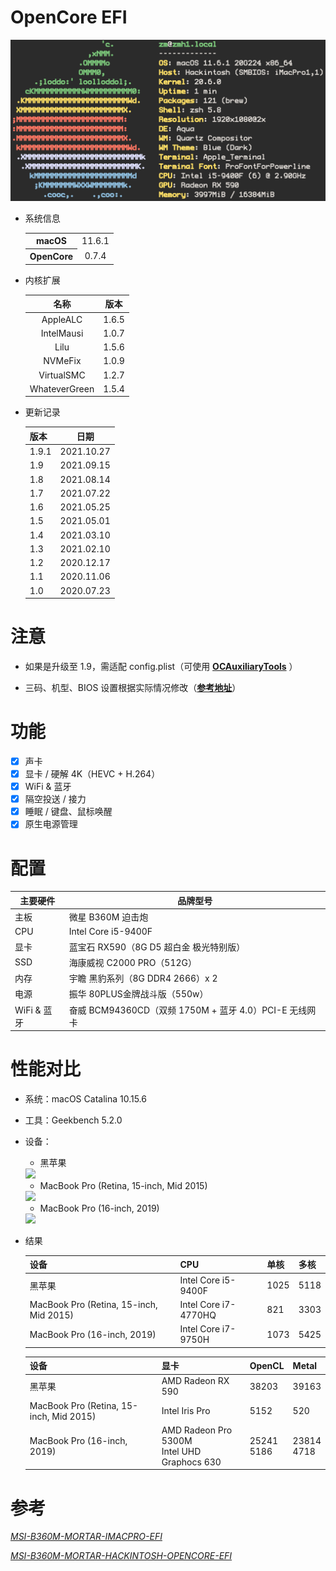 # OpenCore EFI
<img src="images/system.png">  

- 系统信息
  
  <table>
    <tr>
      <th align="center">macOS</th>
      <td align="center">11.6.1</td>
    </tr>
    <tr>
      <th align="center">OpenCore</th>
      <td align="center">0.7.4</td>
    </tr>
  </table>
  

- 内核扩展

  | 名称 | 版本 |
  | :-: | :-: |
  | AppleALC | 1.6.5 |
  | IntelMausi | 1.0.7 |
  | Lilu | 1.5.6 |
  | NVMeFix | 1.0.9 |
  | VirtualSMC | 1.2.7 |
  | WhateverGreen | 1.5.4 |

- 更新记录

  | 版本 | 日期 | 
  | - | :-: |
  | 1.9.1 | 2021.10.27 |
  | 1.9 | 2021.09.15 |
  | 1.8 | 2021.08.14 |
  | 1.7 | 2021.07.22 |
  | 1.6 | 2021.05.25 |
  | 1.5 | 2021.05.01 |
  | 1.4 | 2021.03.10 |
  | 1.3 | 2021.02.10 |
  | 1.2 | 2020.12.17 |
  | 1.1 | 2020.11.06 |
  | 1.0 | 2020.07.23 |

# 注意
- 如果是升级至 1.9，需适配 config.plist（可使用 [**OCAuxiliaryTools**](https://github.com/ic005k/QtOpenCoreConfig/releases) ）

- 三码、机型、BIOS 设置根据实际情况修改（[**参考地址**](https://github.com/GeQ1an/MSI-B360M-MORTAR-HACKINTOSH-OPENCORE-EFI#%E4%BD%BF%E7%94%A8-efi)）


# 功能

- [x] 声卡
- [x] 显卡 / 硬解 4K（HEVC + H.264）
- [x] WiFi & 蓝牙
- [x] 隔空投送 / 接力
- [x] 睡眠 / 键盘、鼠标唤醒
- [x] 原生电源管理

# 配置

| 主要硬件 | 品牌型号 |
| ---- | ---- |
| 主板  | 微星 B360M 迫击炮 |
| CPU  | Intel Core i5-9400F |
| 显卡  | 蓝宝石 RX590（8G D5 超白金 极光特别版） |
| SSD  | 海康威视 C2000 PRO（512G） |
| 内存  | 宇瞻 黑豹系列（8G DDR4 2666）x 2 |
| 电源  | 振华 80PLUS金牌战斗版（550w） |
| WiFi & 蓝牙  | 奋威 BCM94360CD（双频 1750M + 蓝牙 4.0）PCI-E 无线网卡 |

#  性能对比
- 系统：macOS Catalina 10.15.6
- 工具：Geekbench 5.2.0


- 设备：
  - 黑苹果
  <img src="images/mac.png">

  - MacBook Pro (Retina, 15-inch, Mid 2015) 
  <img src="images/mac15.PNG">  
  
  - MacBook Pro (16-inch, 2019)  
  <img src="images/mac16.PNG">   

- 结果
  
  | 设备 | CPU | 单核 | 多核 |
  | - | -| - | - |
  | 黑苹果 | Intel Core i5-9400F |1025 | 5118 |
  | MacBook Pro (Retina, 15-inch, Mid 2015) |Intel Core i7-4770HQ | 821 | 3303 |
  | MacBook Pro (16-inch, 2019) | Intel Core i7-9750H | 1073 | 5425 |


  | 设备 | 显卡 | OpenCL | Metal |
  | - | - | - | - |
  | 黑苹果 | AMD Radeon RX 590 |38203 | 39163 |
  | MacBook Pro (Retina, 15-inch, Mid 2015) | Intel Iris Pro | 5152 | 520 |
  | MacBook Pro (16-inch, 2019) | AMD Radeon Pro 5300M <br> Intel UHD Graphocs 630  | 25241 <br> 5186 | 23814 <br> 4718 |


# 参考
[*MSI-B360M-MORTAR-IMACPRO-EFI*](https://github.com/andot/MSI-B360M-MORTAR-IMACPRO-EFI)

[*MSI-B360M-MORTAR-HACKINTOSH-OPENCORE-EFI*](https://github.com/GeQ1an/MSI-B360M-MORTAR-HACKINTOSH-OPENCORE-EFI)
